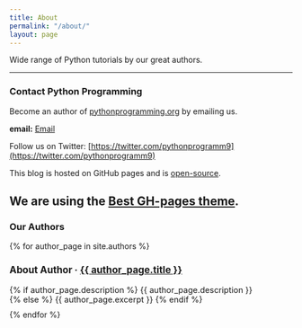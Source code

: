 ```yaml
---
title: About
permalink: "/about/"
layout: page
---
```


Wide range of Python tutorials by our great authors.

---

### Contact Python Programming

Become an author of [pythonprogramming.org](https://pythonprogramming.org) by emailing us.

**email:** [Email](mailto:pythonprogrammingorg@gmail.com)

Follow us on Twitter: [https://twitter.com/pythonprogramm9](https://twitter.com/pythonprogramm9)

This blog is hosted on GitHub pages and is [open-source](https://github.com/singh1114/pythonprogramming).

We are using the [Best GH-pages theme](https://github.com/singh1114/best).
---

### Our Authors

<div class="original_source">
  {% for author_page in site.authors %}
    <div class="linked_post_div" style="margin: 10px 0px; font-size: 14.5px;">
      <article class="post">
        <h3>About Author &middot; <a href="{{ author_page.permalink }}">{{ author_page.title }}</a></h3>
        {% if author_page.description %}
          {{ author_page.description }}
          <br>
        {% else %}
          {{ author_page.excerpt }}
        {% endif %}
      </article>
    </div>
  {% endfor %}
</div>